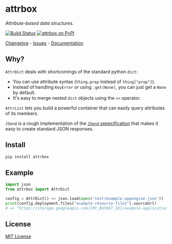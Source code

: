 # attrbox

_Attribute-based data structures._

[![Build Status](https://img.shields.io/github/workflow/status/metaist/attrbox/CI?style=for-the-badge)](https://github.com/metaist/attrbox/actions)
[![attrbox on PyPI](https://img.shields.io/pypi/v/attrbox.svg?color=blue&style=for-the-badge)](https://pypi.org/project/attrbox)

[Changelog] - [Issues] - [Documentation]

[changelog]: https://github.com/metaist/attrbox/blob/main/CHANGELOG.md
[issues]: https://github.com/metaist/attrbox/issues
[documentation]: https://metaist.github.io/attrbox/

## Why?

`AttrDict` deals with shortcomings of the standard python `dict`:

- You can use attribute syntax (`thing.prop` instead of `thing["prop"]`).
- Instead of handling `KeyError` or using `.get(None)`, you can just get a `None` by default.
- It's easy to merge nested `dict` objects using the `<<` operator.

`AttrList` lets you build a powerful container that can easily query attributes of its members.

`JSend` is a rough implementation of the [`JSend` sepecification](https://labs.omniti.com/labs/jsend) that makes it easy to create standard JSON responses.

## Install

```bash
pip install attrbox
```

## Example

```python
import json
from attrbox import AttrDict

config = AttrDict() << json.load(open('test/example-appengine.json'))
print(config.deployment.files["example-resource-file1"].sourceUrl)
# => "https://storage.googleapis.com/[MY_BUCKET_ID]/example-application/example-resource-file1"
```

## License

[MIT License](https://github.com/metaist/attrbox/blob/main/LICENSE.md)
